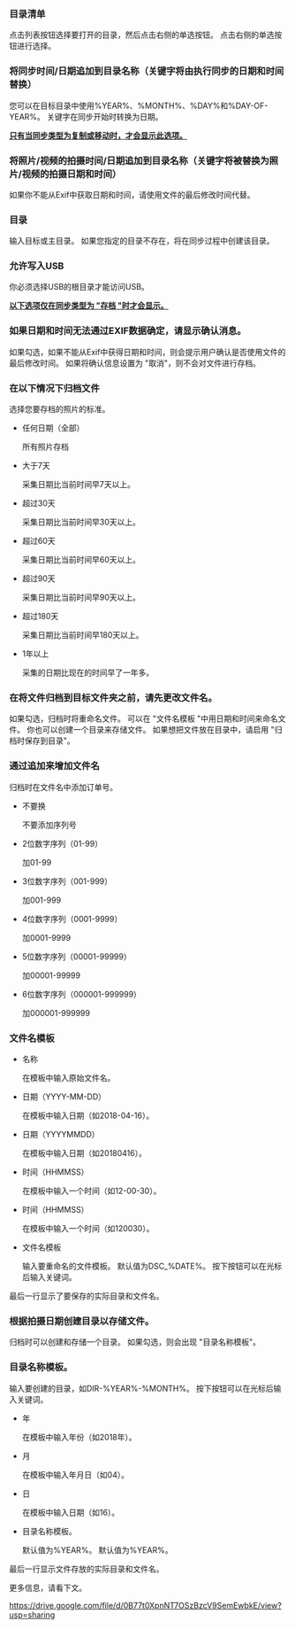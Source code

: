 ### 目录清单

点击列表按钮选择要打开的目录，然后点击右侧的单选按钮。 点击右侧的单选按钮进行选择。

 

### 将同步时间/日期追加到目录名称（关键字将由执行同步的日期和时间替换）

您可以在目标目录中使用%YEAR%、%MONTH%、%DAY%和%DAY-OF-YEAR%。 关键字在同步开始时转换为日期。

 

**<u>只有当同步类型为复制或移动时，才会显示此选项。</u>**

### 将照片/视频的拍摄时间/日期追加到目录名称（关键字将被替换为照片/视频的拍摄日期和时间）

如果你不能从Exif中获取日期和时间，请使用文件的最后修改时间代替。

 

### 目录

输入目标或主目录。 如果您指定的目录不存在，将在同步过程中创建该目录。

 

### 允许写入USB

你必须选择USB的根目录才能访问USB。

 

**<u>以下选项仅在同步类型为 "存档 "时才会显示。</u>**

### 如果日期和时间无法通过EXIF数据确定，请显示确认消息。

如果勾选，如果不能从Exif中获得日期和时间，则会提示用户确认是否使用文件的最后修改时间。 如果将确认信息设置为 "取消"，则不会对文件进行存档。

 

### 在以下情况下归档文件

选择您要存档的照片的标准。

- 任何日期（全部）

  所有照片存档

- 大于7天

  采集日期比当前时间早7天以上。

- 超过30天

  采集日期比当前时间早30天以上。

- 超过60天

  采集日期比当前时间早60天以上。

- 超过90天

  采集日期比当前时间早90天以上。

- 超过180天

  采集日期比当前时间早180天以上。

- 1年以上

  采集的日期比现在的时间早了一年多。

 

### 在将文件归档到目标文件夹之前，请先更改文件名。

如果勾选，归档时将重命名文件。 可以在 "文件名模板 "中用日期和时间来命名文件。 你也可以创建一个目录来存储文件。 如果想把文件放在目录中，请启用 "归档时保存到目录"。

 

### 通过追加来增加文件名

归档时在文件名中添加订单号。

- 不要换

  不要添加序列号

- 2位数字序列（01-99）

  加01-99

- 3位数字序列（001-999）

  加001-999

- 4位数字序列（0001-9999）

  加0001-9999

- 5位数字序列（00001-99999）

  加00001-99999

- 6位数字序列（000001-999999）

  加000001-999999

 

### 文件名模板

- 名称

  在模板中输入原始文件名。

- 日期（YYYY-MM-DD）

  在模板中输入日期（如2018-04-16）。

- 日期（YYYYMMDD）

  在模板中输入日期（如20180416）。

- 时间（HHMMSS）

  在模板中输入一个时间（如12-00-30）。

- 时间（HHMMSS）

  在模板中输入一个时间（如120030）。

- 文件名模板

  输入要重命名的文件模板。 默认值为DSC_%DATE%。 按下按钮可以在光标后输入关键词。

最后一行显示了要保存的实际目录和文件名。

 

### 根据拍摄日期创建目录以存储文件。

归档时可以创建和存储一个目录。 如果勾选，则会出现 "目录名称模板"。

 

### 目录名称模板。

输入要创建的目录，如DIR-%YEAR%-%MONTH%。 按下按钮可以在光标后输入关键词。

- 年

  在模板中输入年份（如2018年）。

- 月

  在模板中输入年月日（如04）。

- 日

  在模板中输入日期（如16）。

- 目录名称模板。

  默认值为%YEAR%。 默认值为%YEAR%。

最后一行显示文件存放的实际目录和文件名。

 

更多信息，请看下文。

https://drive.google.com/file/d/0B77t0XpnNT7OSzBzcV9SemEwbkE/view?usp=sharing

 

 

 